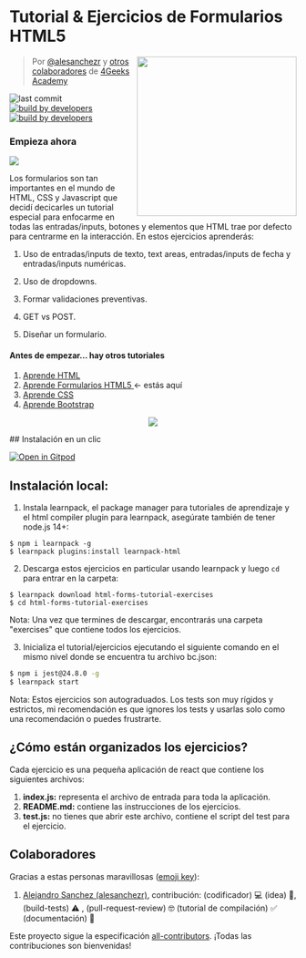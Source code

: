 # Tutorial & Ejercicios de Formularios HTML5 
<!-- hide -->
<a href="https://www.4geeksacademy.co"><img height="280" align="right" src="https://github.com/4GeeksAcademy/html-forms-tutorial-exercises/blob/master/.learn/assets/badge.png?raw=true"></a>

> Por [@alesanchezr](https://twitter.com/alesanchezr) y [otros colaboradores](https://github.com/4GeeksAcademy/html-forms-tutorial-exercises/graphs/contributors) de [4Geeks Academy](https://4geeksacademy.co/)

![last commit](https://img.shields.io/github/last-commit/4geeksacademy/html-forms-tutorial-exercises)
[![build by developers](https://img.shields.io/badge/build_by-Developers-blue)](https://breatheco.de)
[![build by developers](https://img.shields.io/twitter/follow/4geeksacademy?style=social&logo=twitter)](https://twitter.com/4geeksacademy)

### Empieza ahora
<a href="https://gitpod.io#https://github.com/4GeeksAcademy/html-forms-tutorial-exercises.git"><img src="https://gitpod.io/button/open-in-gitpod.svg" /></a>
<!-- endhide -->
Los formularios son tan importantes en el mundo de HTML, CSS y Javascript que decidí decicarles un tutorial especial para enfocarme en todas las entradas/inputs, botones y elementos que HTML trae por defecto para centrarme en la interacción. En estos ejercicios aprenderás:

1. Uso de entradas/inputs de texto, text areas, entradas/inputs de fecha y entradas/inputs numéricas.

2. Uso de dropdowns.

3. Formar validaciones preventivas.

4. GET vs POST.

5. Diseñar un formulario.
<!-- hide -->
#### Antes de empezar... hay otros tutoriales 
<ol>
  <li><a href="https://github.com/4GeeksAcademy/html-tutorial-exercises-course">Aprende HTML</a></li>
    <li><a href="https://github.com/4GeeksAcademy/html-forms-tutorial-exercises">Aprende Formularios HTML5 </a>← estás aquí</li>
  <li><a href="https://github.com/4GeeksAcademy/css-tutorial-exercises-course">Aprende CSS</a>
  <li><a href="https://github.com/4GeeksAcademy/bootstrap-exercises-tutorial">Aprende Bootstrap</a></li>
</ol>
<p align="center">
  <img src="https://github.com/4GeeksAcademy/html-forms-tutorial-exercises/blob/master/.learn/assets/animation.gif?raw=true">
</p>
<!-- endhide -->
## Instalación en un clic

[![Open in Gitpod](https://gitpod.io/button/open-in-gitpod.svg)](https://gitpod.io#https://github.com/4GeeksAcademy/html-forms-tutorial-exercises.git)

## Instalación local:

1. Instala learnpack, el package manager para tutoriales de aprendizaje y el html compiler plugin para learnpack, asegúrate también de tener node.js 14+:

```
$ npm i learnpack -g
$ learnpack plugins:install learnpack-html
```

2. Descarga estos ejercicios en particular usando learnpack y luego `cd` para entrar en la carpeta:

```
$ learnpack download html-forms-tutorial-exercises
$ cd html-forms-tutorial-exercises
```

Nota: Una vez que termines de descargar, encontrarás una carpeta "exercises" que contiene todos los ejercicios.

3. Inicializa el tutorial/ejercicios ejecutando el siguiente comando en el mismo nivel donde se encuentra tu archivo bc.json:

```sh
$ npm i jest@24.8.0 -g
$ learnpack start
```

Nota: Estos ejercicios son autograduados. Los tests son muy rígidos y estrictos, mi recomendación es que ignores los tests y usarlas solo como una recomendación o puedes frustrarte.

## ¿Cómo están organizados los ejercicios?

Cada ejercicio es una pequeña aplicación de react que contiene los siguientes archivos:

1. **index.js:** representa el archivo de entrada para toda la aplicación.
2. **README.md:** contiene las instrucciones de los ejercicios.
3. **test.js:** no tienes que abrir este archivo, contiene el script del test para el ejercicio.

## Colaboradores
 
Gracias a estas personas maravillosas ([emoji key](https://github.com/kentcdodds/all-contributors#emoji-key)):

1. [Alejandro Sanchez (alesanchezr)](https://github.com/alesanchezr), contribución: (codificador) 💻 (idea) 🤔, (build-tests) ⚠️ , (pull-request-review) 🤓 (tutorial de compilación) ✅ (documentación) 📖

Este proyecto sigue la especificación [all-contributors](https://github.com/kentcdodds/all-contributors). ¡Todas las contribuciones son bienvenidas!
